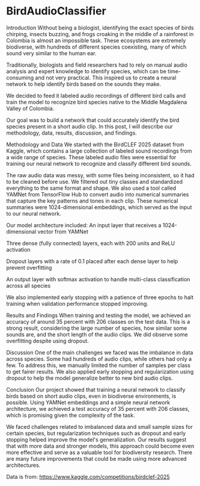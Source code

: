 # BirdAudioClassifier

Introduction
Without being a biologist, identifying the exact species of birds chirping, insects buzzing, and frogs croaking in the middle of a rainforest in Colombia is almost an impossible task. These ecosystems are extremely biodiverse, with hundreds of different species coexisting, many of which sound very similar to the human ear.

Traditionally, biologists and field researchers had to rely on manual audio analysis and expert knowledge to identify species, which can be time-consuming and not very practical. This inspired us to create a neural network to help identify birds based on the sounds they make.

We decided to feed it labeled audio recordings of different bird calls and train the model to recognize bird species native to the Middle Magdalena Valley of Colombia.

Our goal was to build a network that could accurately identify the bird species present in a short audio clip. In this post, I will describe our methodology, data, results, discussion, and findings.

Methodology and Data
We started with the BirdCLEF 2025 dataset from Kaggle, which contains a large collection of labeled sound recordings from a wide range of species. These labeled audio files were essential for training our neural network to recognize and classify different bird sounds.

The raw audio data was messy, with some files being inconsistent, so it had to be cleaned before use. We filtered out tiny classes and standardized everything to the same format and shape. We also used a tool called YAMNet from TensorFlow Hub to convert audio into numerical summaries that capture the key patterns and tones in each clip. These numerical summaries were 1024-dimensional embeddings, which served as the input to our neural network.

Our model architecture included:
An input layer that receives a 1024-dimensional vector from YAMNet

Three dense (fully connected) layers, each with 200 units and ReLU activation

Dropout layers with a rate of 0.1 placed after each dense layer to help prevent overfitting

An output layer with softmax activation to handle multi-class classification across all species

We also implemented early stopping with a patience of three epochs to halt training when validation performance stopped improving.

Results and Findings
When training and testing the model, we achieved an accuracy of around 35 percent with 206 classes on the test data. This is a strong result, considering the large number of species, how similar some sounds are, and the short length of the audio clips. We did observe some overfitting despite using dropout.

Discussion
One of the main challenges we faced was the imbalance in data across species. Some had hundreds of audio clips, while others had only a few. To address this, we manually limited the number of samples per class to get fairer results. We also applied early stopping and regularization using dropout to help the model generalize better to new bird audio clips.

Conclusion
Our project showed that training a neural network to classify birds based on short audio clips, even in biodiverse environments, is possible. Using YAMNet embeddings and a simple neural network architecture, we achieved a test accuracy of 35 percent with 206 classes, which is promising given the complexity of the task.

We faced challenges related to imbalanced data and small sample sizes for certain species, but regularization techniques such as dropout and early stopping helped improve the model's generalization. Our results suggest that with more data and stronger models, this approach could become even more effective and serve as a valuable tool for biodiversity research. There are many future improvements that could be made using more advanced architectures.

Data is from: https://www.kaggle.com/competitions/birdclef-2025
